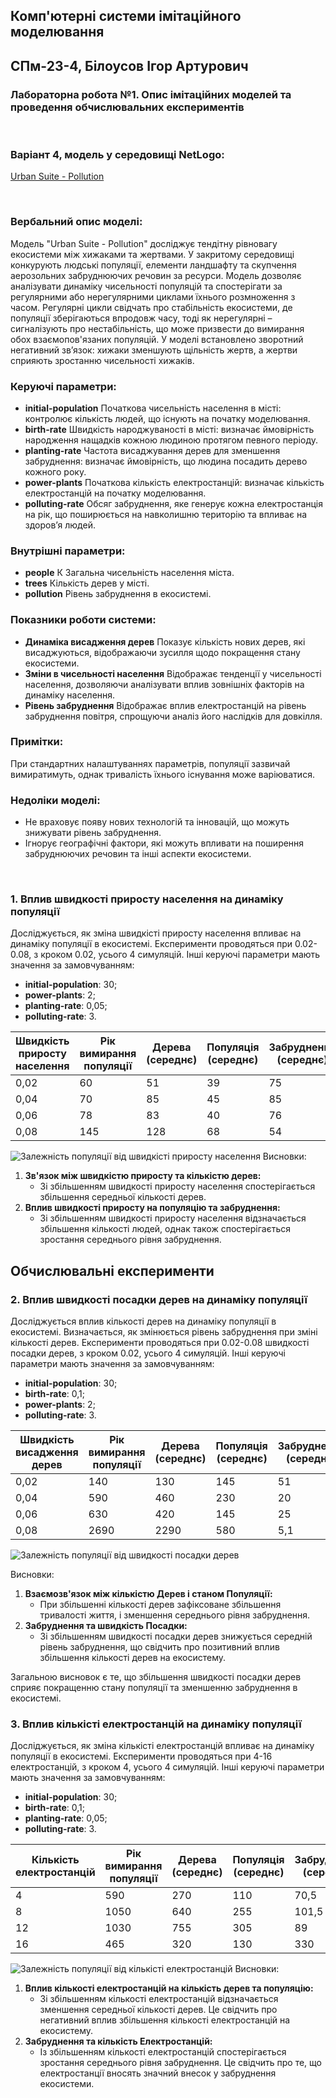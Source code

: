 ## Комп'ютерні системи імітаційного моделювання
## СПм-23-4, **Білоусов Ігор Артурович**
### Лабораторна робота №**1**. Опис імітаційних моделей та проведення обчислювальних експериментів

<br>

### Варіант 4, модель у середовищі NetLogo:
[Urban Suite - Pollution](http://www.netlogoweb.org/launch#http://www.netlogoweb.org/assets/modelslib/Curricular%20Models/Urban%20Suite/Urban%20Suite%20-%20Pollution.nlogo)

<br>

### Вербальний опис моделі:
Модель "Urban Suite - Pollution" досліджує тендітну рівновагу екосистеми між хижаками та 
жертвами. У закритому середовищі конкурують людські популяції, елементи ландшафту та 
скупчення аерозольних забруднюючих речовин за ресурси.
Модель дозволяє аналізувати динаміку чисельності популяцій та спостерігати за регулярними або
нерегулярними циклами їхнього розмноження з часом. 
Регулярні цикли свідчать про стабільність екосистеми, 
де популяції зберігаються впродовж часу, тоді як нерегулярні – сигналізують про нестабільність, 
що може призвести до вимирання обох взаємопов'язаних популяцій. 
У моделі встановлено зворотний негативний зв’язок: хижаки зменшують щільність жертв, 
а жертви сприяють зростанню чисельності хижаків.

### Керуючі параметри:
- **initial-population** Початкова чисельність населення в місті: контролює кількість людей, що існують на початку моделювання.
- **birth-rate** Швидкість народжуваності в місті: визначає ймовірність народження нащадків кожною людиною протягом певного періоду.
- **planting-rate** Частота висаджування дерев для зменшення забруднення: визначає ймовірність, що людина посадить дерево кожного року.
- **power-plants** Початкова кількість електростанцій: визначає кількість електростанцій на початку моделювання.
- **polluting-rate** Обсяг забруднення, яке генерує кожна електростанція на рік, що поширюється на навколишню територію та впливає на здоров’я людей.

### Внутрішні параметри:
- **people** К Загальна чисельність населення міста.
- **trees** Кількість дерев у місті.
- **pollution** Рівень забруднення в екосистемі.

### Показники роботи системи:
- **Динаміка висадження дерев** Показує кількість нових дерев, які висаджуються, відображаючи зусилля щодо покращення стану екосистеми.
- **Зміни в чисельності населення** Відображає тенденції у чисельності населення, дозволяючи аналізувати вплив зовнішніх факторів на динаміку населення.
- **Рівень забруднення** Відображає вплив електростанцій на рівень забруднення повітря, спрощуючи аналіз його наслідків для довкілля.

### Примітки:
При стандартних налаштуваннях параметрів, популяції зазвичай вимиратимуть, однак тривалість їхнього існування може варіюватися.

### Недоліки моделі:
- Не враховує появу нових технологій та інновацій, що можуть знижувати рівень забруднення.
- Ігнорує географічні фактори, які можуть впливати на поширення забруднюючих речовин та інші аспекти екосистеми.

<br>

### 1. Вплив швидкості приросту населення на динаміку популяції
Досліджується, як зміна швидкісті приросту населення впливає на динаміку популяції в екосистемі. Експерименти проводяться при 0.02-0.08, з кроком 0.02, усього 4 симуляцій.
Інші керуючі параметри мають значення за замовчуванням:
- **initial-population**: 30;
- **power-plants**: 2;
- **planting-rate**: 0,05;
- **polluting-rate**: 3.
<table> 
<thead> 
<tr><th>Швидкість приросту населення</th><th>Рік вимирання популяції</th><th>Дерева (середнє)</th><th>Популяція (середнє)</th><th>Забруднення (середнє)</th></tr> 
</thead> 
<tbody> 
<tr><td>0,02</td><td>60</td><td>51</td><td>39</td><td>75</td></tr> 
<tr><td>0,04</td><td>70</td><td>85</td><td>45</td><td>85</td></tr> 
<tr><td>0,06</td><td>78</td><td>83</td><td>40</td><td>76</td></tr> 
<tr><td>0,08</td><td>145</td><td>128</td><td>68</td><td>54</td></tr> 
</tbody> 
</table>

![Залежність популяції від швидкісті приросту населення](Chart1.png)
Висновки: 
1. **Зв'язок між швидкістю приросту та кількістю дерев:**
   - Зі збільшенням швидкості приросту населення спостерігається збільшення середньої кількості дерев.
2. **Вплив швидкості приросту на популяцію та забруднення:**
   - Зі збільшенням швидкості приросту населення відзначається збільшення кількості людей, однак також спостерігається зростання середнього рівня забруднення.


## Обчислювальні експерименти
### 2. Вплив швидкості посадки дерев на динаміку популяції
Досліджується вплив кількості дерев на динаміку популяції в екосистемі. Визначається, як змінюється рівень забруднення при зміні кількості дерев. Експерименти проводяться при 0.02-0.08 швидкості посадки дерев, з кроком 0.02, усього 4 симуляцій.
Інші керуючі параметри мають значення за замовчуванням:
- **initial-population**: 30;
- **birth-rate**: 0,1;
- **power-plants**: 2;
- **polluting-rate**: 3.
<table> 
<thead> 
<tr><th>Швидкість висадження дерев</th><th>Рік вимирання популяції</th><th>Дерева (середнє)</th><th>Популяція (середнє)</th><th>Забруднення (середнє)</th></tr> 
</thead> 
<tbody> 
<tr><td>0,02</td><td>140</td><td>130</td><td>145</td><td>51</td></tr> 
<tr><td>0,04</td><td>590</td><td>460</td><td>230</td><td>20</td></tr> 
<tr><td>0,06</td><td>630</td><td>420</td><td>145</td><td>25</td></tr> 
<tr><td>0,08</td><td>2690</td><td>2290</td><td>580</td><td>5,1</td></tr> 
</tbody> 
</table>

![Залежність популяції від швидкості посадки дерев](Chart2.png)

Висновки: 
1. **Взаємозв'язок між кількістю Дерев і станом Популяції:**
   - При збільшенні кількості дерев зафіксоване збільшення тривалості життя, і зменшення середнього рівня забруднення.
2. **Забруднення та швидкість Посадки:**
   - Зі збільшенням швидкості посадки дерев знижується середній рівень забруднення, що свідчить про позитивний вплив збільшення кількості дерев на екосистему.

Загальною висновок є те, що збільшення швидкості посадки дерев сприяє покращенню стану популяції та зменшенню забруднення в екосистемі.
### 3. Вплив кількісті електростанцій на динаміку популяції
Досліджується, як зміна кількісті електростанцій впливає на динаміку популяції в екосистемі. Експерименти проводяться при 4-16 електростанцій, з кроком 4, усього 4 симуляцій.
Інші керуючі параметри мають значення за замовчуванням:
- **initial-population**: 30;
- **birth-rate**: 0,1;
- **planting-rate**: 0,05;
- **polluting-rate**: 3.
<table> 
<thead> 
<tr><th>Кількість електростанцій</th><th>Рік вимирання популяції</th><th>Дерева (середнє)</th><th>Популяція (середнє)</th><th>Забруднення (середнє)</th></tr> 
</thead> 
<tbody> 
<tr><td>4</td><td>590</td><td>270</td><td>110</td><td>70,5</td></tr> 
<tr><td>8</td><td>1050</td><td>640</td><td>255</td><td>101,5</td></tr> 
<tr><td>12</td><td>1030</td><td>755</td><td>305</td><td>89</td></tr> 
<tr><td>16</td><td>465</td><td>320</td><td>130</td><td>330</td></tr> 
</tbody> 
</table>

![Залежність популяції від кількісті електростанцій](Chart3.png)
Висновки: 
1. **Вплив кількості електростанцій на кількість дерев та популяцію:**
   - Зі збільшенням кількості електростанцій відзначається зменшення середньої кількості дерев. Це свідчить про негативний вплив збільшення кількості електростанцій на екосистему.
2. **Забруднення та кількість Електростанцій:**
   - Із збільшенням кількості електростанцій спостерігається зростання середнього рівня забруднення. Це свідчить про те, що електростанції вносять значний внесок у забруднення екосистеми.


